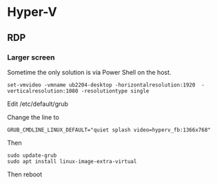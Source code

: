 # Hyper-V

## RDP

### Larger screen

Sometime the only solution is via Power Shell on the host.

```
set-vmvideo -vmname ub2204-desktop -horizontalresolution:1920  -verticalresolution:1080 -resolutiontype single
```

Edit /etc/default/grub

Change the line to&#x20;

```
GRUB_CMDLINE_LINUX_DEFAULT="quiet splash video=hyperv_fb:1366x768"
```

Then&#x20;

```
sudo update-grub
sudo apt install linux-image-extra-virtual 
```

Then reboot

